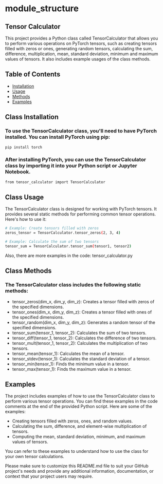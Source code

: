 # module_structure

## Tensor Calculator

This project provides a Python class called TensorCalculator that allows you to perform various operations on PyTorch tensors, such as creating tensors filled with zeros or ones, generating random tensors, calculating the sum, difference, multiplication, mean, standard deviation, minimum and maximum values of tensors. 
It also includes example usages of the class methods.

 ## Table of Contents
 
- [Installation](#installation)
- [Usage](#usage)
- [Methods](#methods)
- [Examples](#examples)

## Class Installation

### To use the TensorCalculator class, you'll need to have PyTorch installed. You can install PyTorch using pip:

 ```sh
pip install torch
```
### After installing PyTorch, you can use the TensorCalculator class by importing it into your Python script or Jupyter Notebook.

 ```sh
from tensor_calculator import TensorCalculator
```

## Class Usage

The TensorCalculator class is designed for working with PyTorch tensors. It provides several static methods for performing common tensor operations. Here's how to use it:

 ```sh
# Example: Create tensors filled with zeros
zeros_tensor = TensorCalculator.tensor_zeros(2, 3, 4)

# Example: Calculate the sum of two tensors
tensor_sum = TensorCalculator.tensor_sum(tensor1, tensor2)
```

Also, there are more examples in the code: tensor_calculator.py

## Class Methods

### The TensorCalculator class includes the following static methods:

- tensor_zeros(dim_x, dim_y, dim_z): Creates a tensor filled with zeros of the specified dimensions.
- tensor_ones(dim_x, dim_y, dim_z): Creates a tensor filled with ones of the specified dimensions.
- tensor_random(dim_x, dim_y, dim_z): Generates a random tensor of the specified dimensions.
- tensor_sum(tensor_1, tensor_2): Calculates the sum of two tensors.
- tensor_diff(tensor_1, tensor_2): Calculates the difference of two tensors.
- tensor_mult(tensor_1, tensor_2): Calculates the multiplication of two tensors.
- tensor_mean(tensor_1): Calculates the mean of a tensor.
- tensor_stdev(tensor_1): Calculates the standard deviation of a tensor.
- tensor_min(tensor_1): Finds the minimum value in a tensor.
- tensor_max(tensor_1): Finds the maximum value in a tensor.

## Examples

The project includes examples of how to use the TensorCalculator class to perform various tensor operations. You can find these examples in the code comments at the end of the provided Python script. Here are some of the examples:

- Creating tensors filled with zeros, ones, and random values.
- Calculating the sum, difference, and element-wise multiplication of tensors.
- Computing the mean, standard deviation, minimum, and maximum values of tensors.

You can refer to these examples to understand how to use the class for your own tensor calculations.

Please make sure to customize this README.md file to suit your GitHub project's needs and provide any additional information, documentation, or context that your project users may require.
